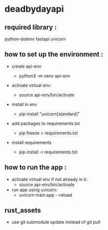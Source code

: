 # deadbydayapi

## required library :

python-dotenv
fastapi
uvicorn

## how to set up the environment :

- create api-env

  - python3 -m venv api-env

- activate virtual env:

  - source api-env/bin/activate

- install in env

  - pip install "uvicorn[standard]"

- add packages to requirements.txt

  - pip freeze > requirements.txt

- install requirements

  - pip install -r requirements.txt

## how to run the app :

- activate virtual env if not already in it:
  - source api-env/bin/activate
- run app using uvicorn:
  - uvicorn main:app --reload

## rust_assets

- use git submodule update instead of git pull
